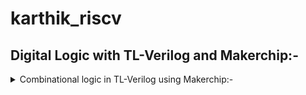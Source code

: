 # karthik_riscv

## Digital Logic with TL-Verilog and Makerchip:- 

<details>
  <summary>Combinational logic in TL-Verilog using Makerchip:- </summary>

BASIC LOGIC GATES :- 
![BASIC GATES](https://github.com/Karthik-6362/karthik_riscv/assets/137412032/a1188279-9c8a-4b6c-89be-33b8f568f561)

COMBINATIONAL LOGIC OF FULL ADDER :- 
![Full adder comb logic](https://github.com/Karthik-6362/karthik_riscv/assets/137412032/68c59ac6-46dc-44e7-a575-1aa6d1a35ed6)
This can be used in sequence to get a n-bit adder.

BOOLEAN OPERATORS IN VERILOG :- 
![Boolean operators in verilog](https://github.com/Karthik-6362/karthik_riscv/assets/137412032/c98e4987-5637-4347-985c-0008af380a5c)

MULTIPLEXER(MUX) :- 
A simple multiplexer (mux) is a digital logic device with multiple data inputs, one output, and a set of control inputs. It selects one of the data inputs to be transmitted to the output based on the binary values present on the control inputs. The selected input is then forwarded to the output, effectively allowing data from a single source to be sent to the output.

``` verilog
Syntax:- condition ? expression_if_true : expression_if_false
assign f = s ? X1 : X2;   // using a ternary operator
```
![mux logic](https://github.com/Karthik-6362/karthik_riscv/assets/137412032/7d58b063-b882-4c79-9458-9ed854217e88)
The code `assign f = s ? X1 : X2;` represents a one-line Verilog description of a multiplexer (mux) operation, where the output `f` is assigned the value of `X1` when the select signal `s` is true, and the value of `X2` when the select signal is false. 

CHAINING TERNARY OPERATOR:- 

Mux with a 3 bit select input:- 
![Chaining ternary operator](https://github.com/Karthik-6362/karthik_riscv/assets/137412032/d7115cca-3a5f-4887-be1f-13a99e4c525d)

Equivalent realization:- 
![Chaining ternary operator equivalent](https://github.com/Karthik-6362/karthik_riscv/assets/137412032/1c2a113e-bf5d-4ac2-be0b-f5604f9d2d8c)

```verilog
assign f =
  sel[0]
    ? a
    : (sel[1]
      ? b
      : (sel[2]
        ? c
        : d
        )
  );
```

INTRODUCTION TO MAKERCHIP:- 

```
makerchip.com
```


</details>
